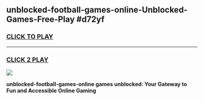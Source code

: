 
## unblocked-football-games-online-Unblocked-Games-Free-Play #d72yf
<h3>
<a href="https://us.freeplayer.one?title=unblocked-football-games-online&ref=9M">CLICK TO PLAY</a></h3>
<hr>

<h3>
<a href="https://us.freeplayer.one?title=unblocked-football-games-online&ref=9M">CLICK 2 PLAY</a>
  
</h3>

<a href="https://us.freeplayer.one?title=unblocked-football-games-online&ref=9M"><img src="https://clearcache.store/games.png"></a>


**unblocked-football-games-online games unblocked: Your Gateway to Fun and Accessible Online Gaming**
